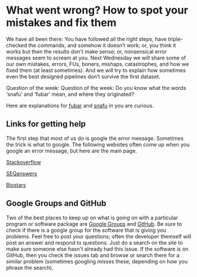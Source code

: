 # What went wrong? How to spot your mistakes and fix them

We have all been there: You have followed all the right steps, have triple-checked the commands, and somehow it doesn’t work; or, you think it works but then the results don't make sense; or, nonsensical error messages seem to scream at you. Next Wednesday we will share some of our own mistakes, errors, FUs, boners, mishaps, catastrophes, and how we fixed them (at least sometimes). And we will try to explain how sometimes even the best designed pipelines don’t survive the first dataset.

Question of the week: Question of the week: Do you know what the words ‘snafu’ and ‘fubar’ mean, and where they originated?

Here are explanations for [fubar](https://en.wikipedia.org/wiki/List_of_military_slang_terms#FUBAR) and [snafu](https://en.wikipedia.org/wiki/SNAFU) in you are curious.

## Links for getting help

The first step that most of us do is google the error message. Sometimes the trick is what to google. The following websites often come up when you google an error message, but here are the main page. 

[Stackoverflow](https://stackoverflow.com/)

[SEQanswers](http://seqanswers.com/)

[Biostars](https://www.biostars.org/)


## Google Groups and GitHub

Two of the best places to keep up on what is going on with a particular program or software package are [Google Groups](https://groups.google.com/forum/#!overview) and [GitHub](https://github.com/). Be sure to check if there is a google group for the software that is giving you problems. Feel free to post your questions; often the developer themself will post an answer and respond to questions. Just do a search on the site to make sure someone else hasn't already had this issue. If the software is on GitHub, then you check the issues tab and browse or search there for a similar problem (sometimes googling misses these, depending on how you phrase the search). 

